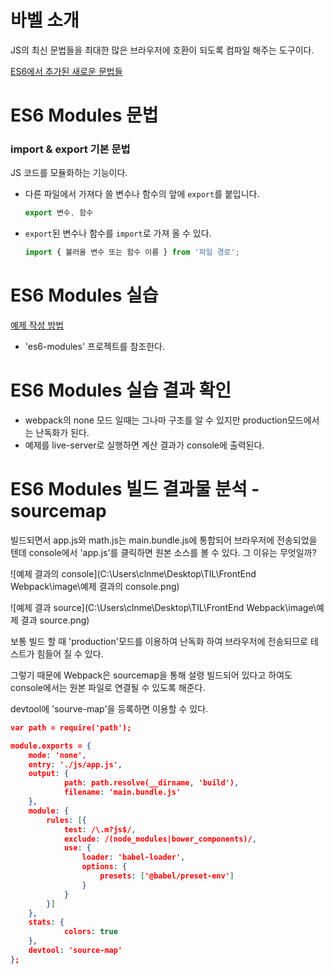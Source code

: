 # 바벨 소개

JS의 최신 문법들을 최대한 많은 브라우저에 호환이 되도록 컴파일 해주는 도구이다.

[ES6에서 추가된 새로운 문법들](https://babeljs.io/docs/en/learn)



# ES6 Modules 문법

### import & export 기본 문법

JS 코드를 모듈화하는 기능이다.

- 다른 파일에서 가져다 쓸 변수나 함수의 앞에 `export`를 붙입니다.

  ```js
  export 변수, 함수
  ```

- `export`된 변수나 함수를 `import`로 가져 올 수 있다.

  ```js
  import { 불러올 변수 또는 함수 이름 } from '파일 경로';
  ```

# ES6 Modules 실습

[예제 작성 방법](https://joshua1988.github.io/es6-online-book/modules.html#import-export-%EA%B8%B0%EB%B3%B8-%EC%98%88%EC%A0%9C)

- 'es6-modules' 프로젝트를 참조한다.

# ES6 Modules 실습 결과 확인

- webpack의 none 모드 일때는 그나마 구조를 알 수 있지만 production모드에서는 난독화가 된다.
- 예제를 live-server로 실행하면 계산 결과가 console에 출력된다.

# ES6 Modules 빌드 결과물 분석 - sourcemap

빌드되면서 app.js와 math.js는 main.bundle.js에 통합되어 브라우저에 전송되었을 텐데 console에서 'app.js'를 클릭하면 원본 소스를 볼 수 있다. 그 이유는 무엇일까?

![예제 결과의 console](C:\Users\clnme\Desktop\TIL\FrontEnd Webpack\image\예제 결과의 console.png)

![예제 결과 source](C:\Users\clnme\Desktop\TIL\FrontEnd Webpack\image\예제 결과 source.png)

보통 빌드 할 때 'production'모드를 이용하여 난독화 하여 브라우저에 전송되므로 테스트가 힘들어 질 수 있다.

그렇기 때문에 Webpack은 sourcemap을 통해 설령 빌드되어 있다고 하여도 console에서는 원본 파일로 연결될 수 있도록 해준다.

devtool에 'sourve-map'을 등록하면 이용할 수 있다.

```json
var path = require('path');

module.exports = {
	mode: 'none',
	entry: './js/app.js',
	output: {
			path: path.resolve(__dirname, 'build'),
			filename: 'main.bundle.js'
	},
	module: {
		rules: [{
			test: /\.m?js$/,
			exclude: /(node_modules|bower_components)/,
			use: {
				loader: 'babel-loader',
				options: {
					presets: ['@babel/preset-env']
				}
			}
		}]
	},
	stats: {
			colors: true
	},
	devtool: 'source-map'
};
```



